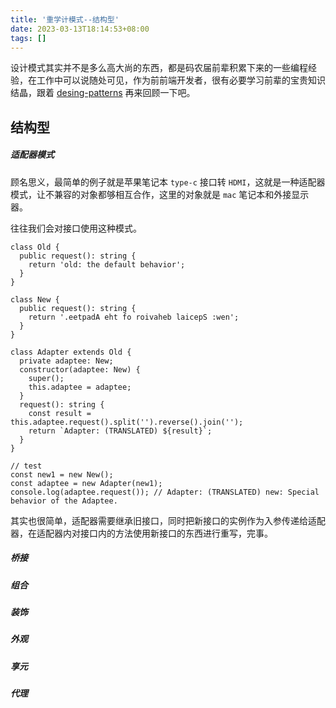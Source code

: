 ```yaml
---
title: '重学计模式--结构型'
date: 2023-03-13T18:14:53+08:00
tags: []
---
```


设计模式其实并不是多么高大尚的东西，都是码农届前辈积累下来的一些编程经验，在工作中可以说随处可见，作为前前端开发者，很有必要学习前辈的宝贵知识结晶，跟着 [desing-patterns](https://refactoringguru.cn/design-patterns) 再来回顾一下吧。

## 结构型

##### 适配器模式

顾名思义，最简单的例子就是苹果笔记本 `type-c` 接口转 `HDMI`，这就是一种适配器模式，让不兼容的对象都够相互合作，这里的对象就是 `mac` 笔记本和外接显示器。

往往我们会对接口使用这种模式。

```TS
class Old {
  public request(): string {
    return 'old: the default behavior';
  }
}

class New {
  public request(): string {
    return '.eetpadA eht fo roivaheb laicepS :wen';
  }
}

class Adapter extends Old {
  private adaptee: New;
  constructor(adaptee: New) {
    super();
    this.adaptee = adaptee;
  }
  request(): string {
    const result = this.adaptee.request().split('').reverse().join('');
    return `Adapter: (TRANSLATED) ${result}`;
  }
}

// test
const new1 = new New();
const adaptee = new Adapter(new1);
console.log(adaptee.request()); // Adapter: (TRANSLATED) new: Special behavior of the Adaptee.
```

其实也很简单，适配器需要继承旧接口，同时把新接口的实例作为入参传递给适配器，在适配器内对接口内的方法使用新接口的东西进行重写，完事。

##### 桥接

##### 组合

##### 装饰

##### 外观

##### 享元

##### 代理
